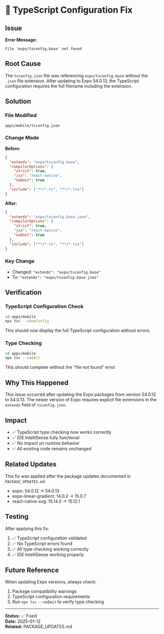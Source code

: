 # 🔧 TypeScript Configuration Fix

## Issue

**Error Message:**
```
File 'expo/tsconfig.base' not found
```

## Root Cause

The `tsconfig.json` file was referencing `expo/tsconfig.base` without the `.json` file extension. After updating to Expo 54.0.13, the TypeScript configuration requires the full filename including the extension.

## Solution

### File Modified
`apps/mobile/tsconfig.json`

### Change Made

**Before:**
```json
{
  "extends": "expo/tsconfig.base",
  "compilerOptions": {
    "strict": true,
    "jsx": "react-native",
    "noEmit": true
  },
  "include": ["**/*.ts", "**/*.tsx"]
}
```

**After:**
```json
{
  "extends": "expo/tsconfig.base.json",
  "compilerOptions": {
    "strict": true,
    "jsx": "react-native",
    "noEmit": true
  },
  "include": ["**/*.ts", "**/*.tsx"]
}
```

### Key Change
- Changed: `"extends": "expo/tsconfig.base"`
- To: `"extends": "expo/tsconfig.base.json"`

## Verification

### TypeScript Configuration Check
```bash
cd apps/mobile
npx tsc --showConfig
```

This should now display the full TypeScript configuration without errors.

### Type Checking
```bash
cd apps/mobile
npx tsc --noEmit
```

This should complete without the "file not found" error.

## Why This Happened

This issue occurred after updating the Expo packages from version 54.0.12 to 54.0.13. The newer version of Expo requires explicit file extensions in the `extends` field of `tsconfig.json`.

## Impact

- ✅ TypeScript type checking now works correctly
- ✅ IDE IntelliSense fully functional
- ✅ No impact on runtime behavior
- ✅ All existing code remains unchanged

## Related Updates

This fix was applied after the package updates documented in `PACKAGE_UPDATES.md`:
- expo: 54.0.12 → 54.0.13
- expo-linear-gradient: 14.0.2 → 15.0.7
- react-native-svg: 15.14.0 → 15.12.1

## Testing

After applying this fix:
1. ✅ TypeScript configuration validated
2. ✅ No TypeScript errors found
3. ✅ All type checking working correctly
4. ✅ IDE IntelliSense working properly

## Future Reference

When updating Expo versions, always check:
1. Package compatibility warnings
2. TypeScript configuration requirements
3. Run `npx tsc --noEmit` to verify type checking

---

**Status:** ✅ Fixed  
**Date:** 2025-01-12  
**Related:** PACKAGE_UPDATES.md